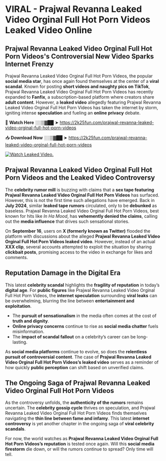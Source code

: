 # VIRAL - Prajwal Revanna Leaked Video Orginal Full Hot Porn Videos Leaked Video Online

## **Prajwal Revanna Leaked Video Orginal Full Hot Porn Videos's Controversial New Video Sparks Internet Frenzy**  

Prajwal Revanna Leaked Video Orginal Full Hot Porn Videos, the popular **social media star**, has once again found themselves at the center of a **viral scandal**. Known for posting **short videos and naughty pics on TikTok**, Prajwal Revanna Leaked Video Orginal Full Hot Porn Videos has recently expanded to **Fanfix**, a subscription-based platform where creators share **adult content**. However, a **leaked video** allegedly featuring Prajwal Revanna Leaked Video Orginal Full Hot Porn Videos has taken the internet by storm, igniting intense **speculation** and fueling an **online privacy** debate.  

🔴 **Watch Here** ░░▒▓██ ➤ https://2k25fun.com/prajwal-revanna-leaked-video-orginal-full-hot-porn-videos  

📥 **Download Now** ░░▒▓██ ➤ https://2k25fun.com/prajwal-revanna-leaked-video-orginal-full-hot-porn-videos  

[![Watch Leaked Video.](https://miro.medium.com/v2/resize:fit:828/format:webp/1*cilzJN44JGOrTw9NJCrNHA.gif "Watch Leaked Video")](https://2k25fun.com/prajwal-revanna-leaked-video-orginal-full-hot-porn-videos)

## **Prajwal Revanna Leaked Video Orginal Full Hot Porn Videos and the Leaked Video Controversy**  

The **celebrity rumor mill** is buzzing with claims that a **sex tape featuring Prajwal Revanna Leaked Video Orginal Full Hot Porn Videos** has surfaced. However, this is not the first time such allegations have emerged. Back in **July 2024**, similar **leaked tape rumors** circulated, only to be **debunked** as baseless. Prajwal Revanna Leaked Video Orginal Full Hot Porn Videos, best known for hits like *In Ha Mood*, has **vehemently denied the claims**, calling out the **media influence** that drives such sensational stories.  

On **September 16**, users on **X (formerly known as Twitter)** flooded the platform with discussions about the alleged **Prajwal Revanna Leaked Video Orginal Full Hot Porn Videos leaked video**. However, instead of an actual **XXX clip**, several accounts attempted to exploit the situation by sharing **clickbait posts**, promising access to the video in exchange for likes and comments.  

## **Reputation Damage in the Digital Era**  

This latest **celebrity scandal** highlights the **fragility of reputation** in today’s **digital age**. For **public figures** like Prajwal Revanna Leaked Video Orginal Full Hot Porn Videos, the **internet speculation** surrounding **viral leaks** can be overwhelming, blurring the line between **entertainment and exploitation**.  

- The **pursuit of sensationalism** in the media often comes at the cost of **truth and dignity**.  
- **Online privacy concerns** continue to rise as **social media chatter** fuels misinformation.  
- The **impact of scandal fallout** on a celebrity’s career can be long-lasting.  

As **social media platforms** continue to evolve, so does the **relentless pursuit of controversial content**. The case of **Prajwal Revanna Leaked Video Orginal Full Hot Porn Videos’s leaked video** serves as a reminder of how quickly **public perception** can shift based on unverified claims.  

## **The Ongoing Saga of Prajwal Revanna Leaked Video Orginal Full Hot Porn Videos**  

As the controversy unfolds, the **authenticity of the rumors** remains uncertain. The **celebrity gossip cycle** thrives on speculation, and Prajwal Revanna Leaked Video Orginal Full Hot Porn Videos finds themselves navigating the **thin line between fame and infamy**. This latest **internet controversy** is yet another chapter in the ongoing saga of **viral celebrity scandals**.  

For now, the world watches as **Prajwal Revanna Leaked Video Orginal Full Hot Porn Videos’s reputation** is tested once again. Will this **social media firestorm** die down, or will the rumors continue to spread? Only time will tell.